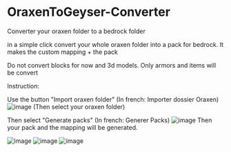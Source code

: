 # OraxenToGeyser-Converter
Converter your oraxen folder to a bedrock folder

in a simple click convert your whole oraxen folder into a pack for bedrock.
It makes the custom mapping + the pack

Do not convert blocks for now and 3d models.
Only armors and items will be convert



Instruction:

Use the button "Import oraxen folder" (In french: Importer dossier Oraxen) 
![image](https://github.com/user-attachments/assets/8a028451-ceb0-4a90-897a-b1add6a28135)
(Then select your oraxen folder)

Then select "Generate packs" (In french: Generer Packs)
![image](https://github.com/user-attachments/assets/e15a47b2-0e70-4976-b457-51f0b156f283)
Then your pack and the mapping will be generated.

![image](https://github.com/user-attachments/assets/f5886c24-60b3-43ef-a7c7-78dd244afd64)
![image](https://github.com/user-attachments/assets/471191f0-7c7c-4305-91d5-b93f2f6d8c52)
![image](https://github.com/user-attachments/assets/e7c6305f-84a5-4d25-ba97-251641e3a21c)

